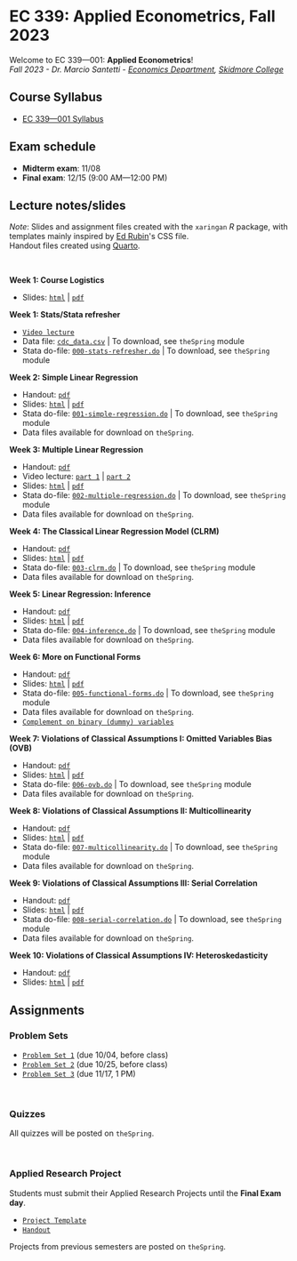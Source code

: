 # EC 339: Applied Econometrics, Fall 2023

Welcome to EC 339&mdash;001: **Applied Econometrics**!<br>
*Fall 2023 - Dr. Marcio Santetti - [Economics Department](https://www.skidmore.edu/economics/), [Skidmore College](https://www.skidmore.edu/)*


## Course Syllabus

- [EC 339&mdash;001 Syllabus](https://raw.githack.com/marciosantetti/ec339-fall23/main/syllabus/ec339-syllabus-fall23.pdf)

## Exam schedule

  - **Midterm exam**: 11/08
  - **Final exam**: 12/15 (9:00 AM&mdash;12:00 PM)


## Lecture notes/slides

*Note*: Slides and assignment files created with the `xaringan` *R* package, with templates mainly inspired by [Ed Rubin](https://github.com/edrubin)'s CSS file. <br>
Handout files created using [Quarto](https://quarto.org/).

<br>

**Week 1: Course Logistics**

  - Slides: [`html`](https://raw.githack.com/marciosantetti/ec339-fall23/main/lectures/000-logistics/000-course-logistics.html) | [`pdf`](https://raw.githack.com/marciosantetti/ec339-fall23/main/lectures/000-logistics/000-course-logistics.pdf)

**Week 1: Stats/Stata refresher**

  - [`Video lecture`](https://youtu.be/BRwqm6RdL0I)
  - Data file: [`cdc_data.csv`](https://raw.githack.com/marciosantetti/ec339-fall23/main/lectures/000-logistics/cdc_data.csv) | To download, see `theSpring` module
  - Stata do-file: [`000-stats-refresher.do`](https://github.com/marciosantetti/ec339-fall23/blob/main/lectures/000-logistics/000-stats-refresher.do) | To download, see `theSpring` module

**Week 2: Simple Linear Regression**
 
  - Handout: [`pdf`](https://raw.githack.com/marciosantetti/ec339-fall23/main/lectures/001-simple-regression/simple-regression.pdf)
  - Slides: [`html`](https://raw.githack.com/marciosantetti/ec339-fall23/main/lectures/001-simple-regression/001-simple-regression.html) | [`pdf`](https://raw.githack.com/marciosantetti/ec339-fall23/main/lectures/001-simple-regression/001-simple-regression.pdf)
  - Stata do-file: [`001-simple-regression.do`](https://github.com/marciosantetti/ec339-fall23/blob/main/lectures/001-simple-regression/001-simple-regression.do) | To download, see `theSpring` module
  - Data files available for download on `theSpring`.
  
**Week 3: Multiple Linear Regression**

  - Handout: [`pdf`](https://raw.githack.com/marciosantetti/ec339-fall23/main/lectures/002-multiple-regression/multiple-regression.pdf)
  - Video lecture: [`part 1`](https://youtu.be/0Gucy69eAKA) | [`part 2`](https://youtu.be/DW9NmsI-xG8)
  - Slides: [`html`](https://raw.githack.com/marciosantetti/ec339-fall23/main/lectures/002-multiple-regression/002-multiple-regression.html) | [`pdf`](https://raw.githack.com/marciosantetti/ec339-fall23/main/lectures/002-multiple-regression/002-multiple-regression.pdf)
  - Stata do-file: [`002-multiple-regression.do`](https://github.com/marciosantetti/ec339-fall23/blob/main/lectures/002-multiple-regression/002-multiple-regression.do) | To download, see `theSpring` module
  -  Data files available for download on `theSpring`.

**Week 4: The Classical Linear Regression Model (CLRM)**

  - Handout: [`pdf`](https://raw.githack.com/marciosantetti/ec339-fall23/main/lectures/003-clrm/classical-model.pdf)
  - Slides: [`html`](https://raw.githack.com/marciosantetti/ec339-fall23/main/lectures/003-clrm/003-clrm%202.html#1) | [`pdf`](https://raw.githack.com/marciosantetti/ec339-fall23/main/lectures/003-clrm/003-clrm.pdf)
  - Stata do-file: [`003-clrm.do`](https://github.com/marciosantetti/ec339-fall23/blob/main/lectures/003-clrm/003-clrm.do) | To download, see `theSpring` module
  - Data files available for download on `theSpring`.


**Week 5: Linear Regression: Inference**

  - Handout: [`pdf`](https://raw.githack.com/marciosantetti/ec339-fall23/main/lectures/004-inference/inference.pdf)
  - Slides: [`html`](https://raw.githack.com/marciosantetti/ec339-fall23/main/lectures/004-inference/004-inference.html) | [`pdf`](https://raw.githack.com/marciosantetti/ec339-fall23/main/lectures/004-inference/004-inference.pdf)
  - Stata do-file: [`004-inference.do`](https://github.com/marciosantetti/ec339-fall23/blob/main/lectures/004-inference/004-inference.do) | To download, see `theSpring` module
  - Data files available for download on `theSpring`.



**Week 6: More on Functional Forms**

  - Handout: [`pdf`](https://raw.githack.com/marciosantetti/ec339-fall23/main/lectures/005-functional-forms/more-functional-forms.pdf)
  - Slides: [`html`](https://raw.githack.com/marciosantetti/ec339-fall23/main/lectures/005-functional-forms/005-functional-forms.html) | [`pdf`](https://raw.githack.com/marciosantetti/ec339-fall23/main/lectures/005-functional-forms/005-functional-forms.pdf)
  - Stata do-file: [`005-functional-forms.do`](https://github.com/marciosantetti/ec339-fall23/blob/main/lectures/005-functional-forms/005-functional-forms.do) | To download, see `theSpring` module
  - Data files available for download on `theSpring`.
  - [`Complement on binary (dummy) variables`](https://youtu.be/KrBJoqyUhQ0)


**Week 7: Violations of Classical Assumptions I: Omitted Variables Bias (OVB)**

  - Handout: [`pdf`](https://raw.githack.com/marciosantetti/ec339-fall23/main/lectures/006-ovb/ovb.pdf)
  - Slides: [`html`](https://raw.githack.com/marciosantetti/ec339-fall23/main/lectures/006-ovb/006-ovb.html) | [`pdf`](https://raw.githack.com/marciosantetti/ec339-fall23/main/lectures/006-ovb/006-ovb.pdf)
  - Stata do-file: [`006-ovb.do`](https://github.com/marciosantetti/ec339-fall23/blob/main/lectures/006-ovb/006-ovb.do) | To download, see `theSpring` module
  - Data files available for download on `theSpring`.

**Week 8: Violations of Classical Assumptions II: Multicollinearity**

  - Handout: [`pdf`](https://raw.githack.com/marciosantetti/ec339-fall23/main/lectures/007-multicollinearity/multicollinearity.pdf)
  - Slides: [`html`](https://raw.githack.com/marciosantetti/ec339-fall23/main/lectures/007-multicollinearity/007-multicollinearity.html) | [`pdf`](https://raw.githack.com/marciosantetti/ec339-fall23/main/lectures/007-multicollinearity/007-multicollinearity.pdf)
  - Stata do-file: [`007-multicollinearity.do`](https://github.com/marciosantetti/ec339-fall23/blob/main/lectures/007-multicollinearity/007-multicollinearity.do) | To download, see `theSpring` module
  - Data files available for download on `theSpring`.

**Week 9: Violations of Classical Assumptions III: Serial Correlation**

  - Handout: [`pdf`](https://raw.githack.com/marciosantetti/ec339-fall23/main/lectures/008-serial-correlation/serial-correlation.pdf)
  - Slides: [`html`](https://raw.githack.com/marciosantetti/ec339-fall23/main/lectures/008-serial-correlation/008-serial-correlation.html) | [`pdf`](https://raw.githack.com/marciosantetti/ec339-fall23/main/lectures/008-serial-correlation/008-serial-correlation.pdf)
  - Stata do-file: [`008-serial-correlation.do`](https://github.com/marciosantetti/ec339-fall23/blob/main/lectures/008-serial-correlation/008-serial-correlation.do) | To download, see `theSpring` module
  - Data files available for download on `theSpring`.


**Week 10: Violations of Classical Assumptions IV: Heteroskedasticity**

  - Handout: [`pdf`](https://raw.githack.com/marciosantetti/ec339-fall23/main/lectures/009-heteroskedasticity/heteroskedasticity.pdf)
  - Slides: [`html`](https://raw.githack.com/marciosantetti/ec339-fall23/main/lectures/009-heteroskedasticity/009-heteroskedasticity.html) | [`pdf`](https://raw.githack.com/marciosantetti/ec339-fall23/main/lectures/009-heteroskedasticity/009-heteroskedasticity.pdf)


## Assignments


### Problem Sets


  - [`Problem Set 1`](https://raw.githack.com/marciosantetti/ec339-fall23/main/problem-sets/ps1-ec339-fall23.pdf) (due 10/04, before class)
  - [`Problem Set 2`](https://raw.githack.com/marciosantetti/ec339-fall23/main/problem-sets/ps2-ec339-fall23.pdf) (due 10/25, before class)
  - [`Problem Set 3`](https://raw.githack.com/marciosantetti/ec339-fall23/main/problem-sets/ps3-ec339-fall23.pdf) (due 11/17, 1 PM)


<br>

### Quizzes

All quizzes will be posted on `theSpring`.

<br>

### Applied Research Project

 Students must submit their Applied Research Projects until the **Final Exam day**. 

  - [`Project Template`](https://raw.githack.com/marciosantetti/ec339-fall23/main/applied-project/research-proj-template.pdf)
  - [`Handout`](https://raw.githack.com/marciosantetti/ec339-fall23/main/applied-project/research-proj-handout.pdf)
  
 Projects from previous semesters are posted on `theSpring`.
 

